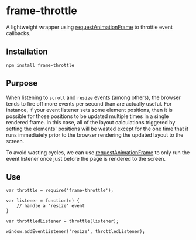 # frame-throttle

A lightweight wrapper using [requestAnimationFrame] to throttle event callbacks.

## Installation

`npm install frame-throttle`

## Purpose

When listening to `scroll` and `resize` events (among others), the browser
tends to fire off more events per second than are actually useful.
For instance, if your event listener sets some element positions, then it is
possible for those positions to be updated multiple times in a single rendered
frame. In this case, all of the layout calculations triggered by setting the
elements' positions will be wasted except for the one time that it runs
immediately prior to the browser rendering the updated layout to the screen.

To avoid wasting cycles, we can use [requestAnimationFrame] to only run the
event listener once just before the page is rendered to the screen.

## Use

```
var throttle = require('frame-throttle');

var listener = function(e) {
    // handle a 'resize' event
}

var throttledListener = throttle(listener);

window.addEventListener('resize', throttledListener);
```


[requestAnimationFrame]: https://developer.mozilla.org/en-US/docs/Web/API/window/requestAnimationFrame